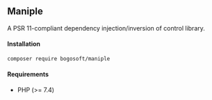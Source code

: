 ## Maniple

A PSR 11-compliant dependency injection/inversion of control library. 

#### Installation

```bash
composer require bogosoft/maniple
```

#### Requirements

- PHP (>= 7.4)

